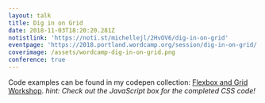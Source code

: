 ```yaml
---
layout: talk
title: Dig in on Grid
date: 2018-11-03T18:20:20.281Z
notistlink: 'https://noti.st/michellejl/2HvOV6/dig-in-on-grid'
eventpage: 'https://2018.portland.wordcamp.org/session/dig-in-on-grid/'
coverimage: /assets/wordcamp-dig-in-on-grid.png
conference: true
---
```

Code examples can be found in my codepen collection: [Flexbox and Grid Workshop](https://codepen.io/collection/441086714661b3321de79f936931be8b/#). 
_hint: Check out the JavaScript box for the completed CSS code!_